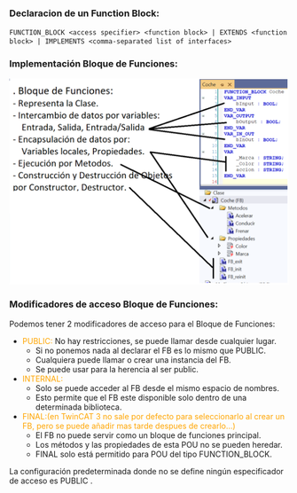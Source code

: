 ### Declaracion de un Function Block:
```iecst
FUNCTION_BLOCK <access specifier> <function block> | EXTENDS <function block> | IMPLEMENTS <comma-separated list of interfaces>
```
### Implementación Bloque de Funciones:

![Function_Block](../imagenes/Function_Block_Coche.png)


### Modificadores de acceso Bloque de Funciones:
Podemos tener 2 modificadores de acceso para el Bloque de Funciones:

- <span style="color:orange">PUBLIC:</span> 
No hay restricciones, se puede llamar desde cualquier lugar. 
    - Si no ponemos nada al declarar el FB es lo mismo que PUBLIC.
    - Cualquiera puede llamar o crear una instancia del FB.
    - Se puede usar para la herencia al ser public. 
- <span style="color:orange">INTERNAL:</span> 
    - Solo se puede acceder al FB desde el mismo espacio de nombres. 
    - Esto permite que el FB este disponible solo dentro de una determinada biblioteca.
- <span style="color:orange">FINAL:(en TwinCAT 3 no sale por defecto para seleccionarlo al crear un FB, pero se puede añadir mas tarde despues de crearlo...)</span> 
    - El FB no puede servir como un bloque de funciones principal. 
    - Los métodos y las propiedades de esta POU no se pueden heredar. 
    - FINAL solo está permitido para POU del tipo FUNCTION_BLOCK.

La configuración predeterminada donde no se define ningún especificador de acceso es PUBLIC .